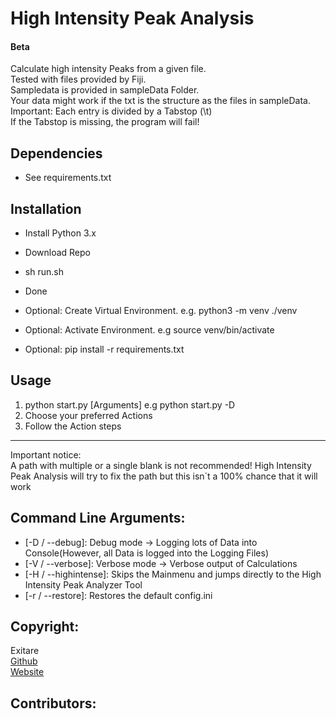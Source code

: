 # High Intensity Peak Analysis

#### Beta

Calculate high intensity Peaks from a given file.  
Tested with files provided by Fiji.  
Sampledata is provided in sampleData Folder.  
Your data might work if the txt is the structure as the files in sampleData.  
Important: Each entry is divided by a Tabstop (\t)  
If the Tabstop is missing, the program will fail!


## Dependencies

- See requirements.txt


## Installation
- Install Python 3.x
- Download Repo
- sh run.sh
- Done


- Optional: Create Virtual Environment. e.g. python3 -m venv ./venv
- Optional: Activate Environment. e.g source venv/bin/activate
- Optional: pip install -r requirements.txt




## Usage

1. python start.py [Arguments] e.g python start.py -D 
2. Choose your preferred Actions
3. Follow the Action steps

*** 
Important notice:  
A path with multiple or a single blank is not recommended!
High Intensity Peak Analysis will try to fix the path but this isn´t a 
100% chance that it will work

## Command Line Arguments:

- [-D / --debug]: Debug mode -> Logging lots of Data into Console(However, all Data is logged into the Logging Files)
- [-V / --verbose]: Verbose mode -> Verbose output of Calculations  
- [-H / --highintense]: Skips the Mainmenu and jumps directly to the High Intensity Peak Analyzer Tool
- [-r / --restore]: Restores the default config.ini





## Copyright:
  Exitare  
  [Github](https://github.com/Exitare)  
  [Website](https://exitare.de)
  
  
## Contributors:
    
